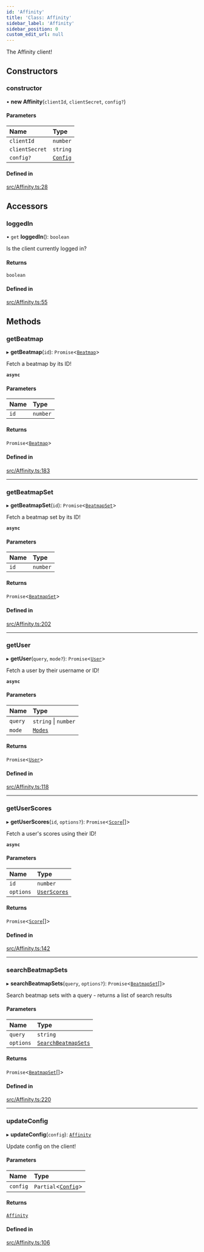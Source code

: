 ```yaml
---
id: 'Affinity'
title: 'Class: Affinity'
sidebar_label: 'Affinity'
sidebar_position: 0
custom_edit_url: null
---
```


The Affinity client!

## Constructors

### constructor

• **new Affinity**(`clientId`, `clientSecret`, `config?`)

#### Parameters

| Name           | Type                                         |
| :------------- | :------------------------------------------- |
| `clientId`     | `number`                                     |
| `clientSecret` | `string`                                     |
| `config?`      | [`Config`](../interfaces/Affinity.Config.md) |

#### Defined in

[src/Affinity.ts:28](https://github.com/newtykins/affinity/blob/37745b2/src/Affinity.ts#L28)

## Accessors

### loggedIn

• `get` **loggedIn**(): `boolean`

Is the client currently logged in?

#### Returns

`boolean`

#### Defined in

[src/Affinity.ts:55](https://github.com/newtykins/affinity/blob/37745b2/src/Affinity.ts#L55)

## Methods

### getBeatmap

▸ **getBeatmap**(`id`): `Promise`<[`Beatmap`](Beatmap.md)\>

Fetch a beatmap by its ID!

**`async`**

#### Parameters

| Name | Type     |
| :--- | :------- |
| `id` | `number` |

#### Returns

`Promise`<[`Beatmap`](Beatmap.md)\>

#### Defined in

[src/Affinity.ts:183](https://github.com/newtykins/affinity/blob/37745b2/src/Affinity.ts#L183)

---

### getBeatmapSet

▸ **getBeatmapSet**(`id`): `Promise`<[`BeatmapSet`](BeatmapSet.md)\>

Fetch a beatmap set by its ID!

**`async`**

#### Parameters

| Name | Type     |
| :--- | :------- |
| `id` | `number` |

#### Returns

`Promise`<[`BeatmapSet`](BeatmapSet.md)\>

#### Defined in

[src/Affinity.ts:202](https://github.com/newtykins/affinity/blob/37745b2/src/Affinity.ts#L202)

---

### getUser

▸ **getUser**(`query`, `mode?`): `Promise`<[`User`](User.md)\>

Fetch a user by their username or ID!

**`async`**

#### Parameters

| Name    | Type                                       |
| :------ | :----------------------------------------- |
| `query` | `string` \| `number`                       |
| `mode`  | [`Modes`](../namespaces/Affinity.md#modes) |

#### Returns

`Promise`<[`User`](User.md)\>

#### Defined in

[src/Affinity.ts:118](https://github.com/newtykins/affinity/blob/37745b2/src/Affinity.ts#L118)

---

### getUserScores

▸ **getUserScores**(`id`, `options?`): `Promise`<[`Score`](Score.md)[]\>

Fetch a user's scores using their ID!

**`async`**

#### Parameters

| Name      | Type                                                         |
| :-------- | :----------------------------------------------------------- |
| `id`      | `number`                                                     |
| `options` | [`UserScores`](../interfaces/Affinity.Options.UserScores.md) |

#### Returns

`Promise`<[`Score`](Score.md)[]\>

#### Defined in

[src/Affinity.ts:142](https://github.com/newtykins/affinity/blob/37745b2/src/Affinity.ts#L142)

---

### searchBeatmapSets

▸ **searchBeatmapSets**(`query`, `options?`): `Promise`<[`BeatmapSet`](BeatmapSet.md)[]\>

Search beatmap sets with a query - returns a list of search results

#### Parameters

| Name      | Type                                                                       |
| :-------- | :------------------------------------------------------------------------- |
| `query`   | `string`                                                                   |
| `options` | [`SearchBeatmapSets`](../interfaces/Affinity.Options.SearchBeatmapSets.md) |

#### Returns

`Promise`<[`BeatmapSet`](BeatmapSet.md)[]\>

#### Defined in

[src/Affinity.ts:220](https://github.com/newtykins/affinity/blob/37745b2/src/Affinity.ts#L220)

---

### updateConfig

▸ **updateConfig**(`config`): [`Affinity`](Affinity.md)

Update config on the client!

#### Parameters

| Name     | Type                                                     |
| :------- | :------------------------------------------------------- |
| `config` | `Partial`<[`Config`](../interfaces/Affinity.Config.md)\> |

#### Returns

[`Affinity`](Affinity.md)

#### Defined in

[src/Affinity.ts:106](https://github.com/newtykins/affinity/blob/37745b2/src/Affinity.ts#L106)
